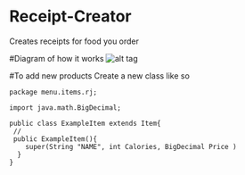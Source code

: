 # Receipt-Creator
Creates receipts for food you order

#Diagram of how it works
![alt tag](http://i.imgur.com/uyDRGah.png)


#To add new products
Create a new class like so
```
package menu.items.rj;

import java.math.BigDecimal;

public class ExampleItem extends Item{
 //
 public ExampleItem(){
    super(String "NAME", int Calories, BigDecimal Price )
  }
}
```
